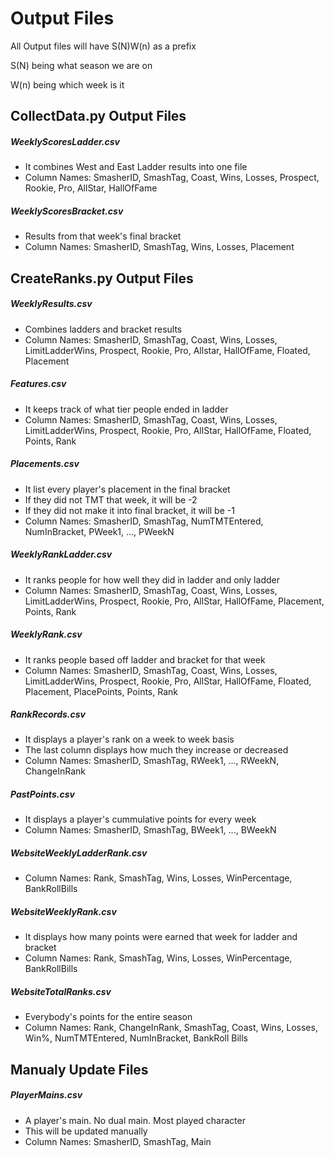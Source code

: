 # Output Files
All Output files will have S(N)W(n) as a prefix

S(N) being what season we are on

W(n) being which week is it

## CollectData.py Output Files
##### WeeklyScoresLadder.csv
- It combines West and East Ladder results into one file
- Column Names: SmasherID, SmashTag, Coast, Wins, Losses, Prospect, Rookie, Pro, AllStar, HallOfFame
		
##### WeeklyScoresBracket.csv
- Results from that week's final bracket
- Column Names: SmasherID, SmashTag, Wins, Losses, Placement
		


## CreateRanks.py Output Files
##### WeeklyResults.csv
- Combines ladders and bracket results
- Column Names: SmasherID, SmashTag, Coast, Wins, Losses, LimitLadderWins, Prospect, Rookie, Pro, Allstar, HallOfFame, Floated, Placement
 
##### Features.csv
- It keeps track of what tier people ended in ladder
- Column Names: SmasherID, SmashTag, Coast, Wins, Losses, LimitLadderWins, Prospect, Rookie, Pro, AllStar, HallOfFame, Floated, Points, Rank

##### Placements.csv
- It list every player's placement in the final bracket
- If they did not TMT that week, it will be -2
- If they did not make it into final bracket, it will be -1
- Column Names: SmasherID, SmashTag, NumTMTEntered, NumInBracket, PWeek1, ..., PWeekN

##### WeeklyRankLadder.csv
- It ranks people for how well they did in ladder and only ladder
- Column Names: SmasherID, SmashTag, Coast, Wins, Losses, LimitLadderWins, Prospect, Rookie, Pro, AllStar, HallOfFame, Placement, Points, Rank

##### WeeklyRank.csv
- It ranks people based off ladder and bracket for that week
- Column Names: SmasherID, SmashTag, Coast, Wins, Losses, LimitLadderWins, Prospect, Rookie, Pro, AllStar, HallOfFame, Floated, Placement, PlacePoints, Points, Rank

##### RankRecords.csv
- It displays a player's rank on a week to week basis
- The last column displays how much they increase or decreased
- Column Names: SmasherID, SmashTag, RWeek1, ..., RWeekN, ChangeInRank

##### PastPoints.csv
- It displays a player's cummulative points for every week
- Column Names: SmasherID, SmashTag, BWeek1, ..., BWeekN
  
##### WebsiteWeeklyLadderRank.csv
- Column Names: Rank, SmashTag, Wins, Losses, WinPercentage, BankRollBills
  
##### WebsiteWeeklyRank.csv
- It displays how many points were earned that week for ladder and bracket
- Column Names: Rank, SmashTag, Wins, Losses, WinPercentage, BankRollBills

##### WebsiteTotalRanks.csv
- Everybody's points for the entire season
- Column Names: Rank, ChangeInRank, SmashTag, Coast, Wins, Losses, Win%, NumTMTEntered, NumInBracket, BankRoll Bills


## Manualy Update Files
##### PlayerMains.csv
- A player's main. No dual main. Most played character
- This will be updated manually
- Column Names: SmasherID, SmashTag, Main
  
